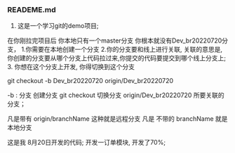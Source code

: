 ### READEME.md

1. 这是一个学习git的demo项目;

在你刚拉完项目后
你本地只有一个master分支
你根本就没有Dev_br20220720分支，
1.你需要在本地创建一个分支
2.你的分支要和线上进行关联,
关联的意思是,你创建的分支要从哪个分支上代码拉过来,你提交的代码要提交到哪个线上分支上;
3. 你想在这个分支上开发,
你得切换到这个分支

git checkout -b  Dev_br20220720  origin/Dev_br20220720

-b : 分支    创建分支
git checkout  切换分支
origin/Dev_br20220720 所要关联的分支；

凡是带有 origin/branchName  这种就是远程分支 
凡是 不带的  branchName  就是本地分支


这是我 8月20日开发的代码;
开发一订单模块, 开发了70%;